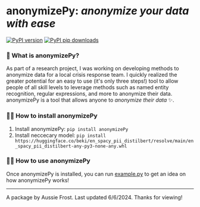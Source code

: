 # anonymizePy: *anonymize your data with ease*

[![PyPI version](https://img.shields.io/pypi/v/anonymizePy?color=0071B6)](https://pypi.org/project/anonymizePy/)
[![PyPI pip downloads](https://img.shields.io/pypi/dt/anonymizepy)](https://pypi.org/project/anonymizePy/)


### 🤔 What is anonymizePy?
As part of a research project, I was working on developing methods to anonymize data for a local crisis response team. I quickly realized the greater potential for an easy to use (it's only three steps!) tool to allow people of all skill levels to leverage methods such as named entity recognition, regular expressions, and more to anonymize their data. anonymizePy is a tool that allows anyone to *anonymize their data* ✨.

### 🧑‍💻 How to install anonymizePy

1. Install anonymizePy: `pip install anonymizePy`
2. Install neccecary model: `pip install https://huggingface.co/beki/en_spacy_pii_distilbert/resolve/main/en_spacy_pii_distilbert-any-py3-none-any.whl`

### 🧑‍🔬 How to use anonymizePy
Once anonymizePy is installed, you can run [example.py](example.py) to get an idea on how anonymizePy works!

---
A package by Aussie Frost. Last updated 6/6/2024. Thanks for viewing!
